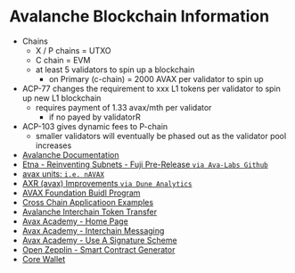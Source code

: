 # Avalanche Blockchain Information

- Chains
    - X / P chains = UTXO
    - C chain = EVM
    - at least 5 validators to spin up a blockchain
        - on Primary (c-chain) = 2000 AVAX per validator to spin up
- ACP-77 changes the requirement to xxx L1 tokens per validator to spin up new L1 blockchain
    - requires payment of 1.33 avax/mth per validator
        - if no payed by validatorR
- ACP-103 gives dynamic fees to P-chain
    - smaller validators will eventually be phased out as the validator pool increases
- [Avalanche Documentation](https://docs.avax.network/)
- [Etna - Reinventing Subnets - Fuji Pre-Release `via Ava-Labs Github`](https://github.com/ava-labs/avalanchego/releases/tag/v1.12.0-fuji)
- [avax units: `i.e. nAVAX`](snowtrace.io/unitconverter)
- [AXR (avax) Improvements `via Dune Analytics`](https://dune.com/axr/acp-125)
- [AVAX Foundation Buidl Program](https://www.avax.network/infrabuidl-program)
- [Cross Chain Applicatioon Examples](https://github.com/LimeChain/teleporter/tree/feat/create-erc721-bridge-contract/contracts/src/CrossChainApplications/examples/ERC721Bridge)
- [Avalanche Interchain Token Transfer](https://github.com/ava-labs/avalanche-interchain-token-transfer)
- [Avax Academy - Home Page](https://academy.avax.network/)
- [Avax Academy - Interchain Messaging](https://academy.avax.network/course/interchain-messaging)
- [Avax Academy - Use A Signature Scheme](https://academy.avax.network/course/interchain-messaging/08-securing-cross-chain-communication/03-use-a-signature-scheme)
- [Open Zepplin - Smart Contract Generator](https://wizard.openzeppelin.com/)
- [Core Wallet](https://join.core.app/)
